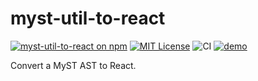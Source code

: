 # myst-util-to-react

[![myst-util-to-react on npm](https://img.shields.io/npm/v/myst-util-to-react.svg)](https://www.npmjs.com/package/myst-util-to-react)
[![MIT License](https://img.shields.io/badge/license-MIT-blue.svg)](https://github.com/curvenote/myst-util-to-react/blob/main/LICENSE)
![CI](https://github.com/curvenote/myst-util-to-react/workflows/CI/badge.svg)
[![demo](https://img.shields.io/badge/live-demo-blue)](https://curvenote.github.io/myst-util-to-react/)

Convert a MyST AST to React.
